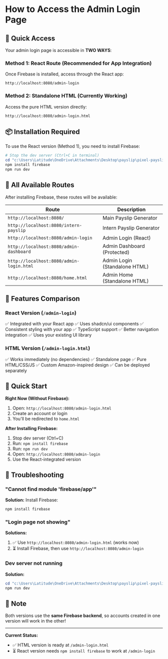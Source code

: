 # How to Access the Admin Login Page

## 🎯 Quick Access

Your admin login page is accessible in **TWO WAYS**:

### Method 1: React Route (Recommended for App Integration)
Once Firebase is installed, access through the React app:
```
http://localhost:8080/admin-login
```

### Method 2: Standalone HTML (Currently Working)
Access the pure HTML version directly:
```
http://localhost:8080/admin-login.html
```

## 📦 Installation Required

To use the React version (Method 1), you need to install Firebase:

```powershell
# Stop the dev server (Ctrl+C in terminal)
cd "c:\Users\Latitude\OneDrive\Attachments\Desktop\payslip\pixel-payslip-studio"
npm install firebase
npm run dev
```

## 🔗 All Available Routes

After installing Firebase, these routes will be available:

| Route | Description |
|-------|-------------|
| `http://localhost:8080/` | Main Payslip Generator |
| `http://localhost:8080/intern-payslip` | Intern Payslip Generator |
| `http://localhost:8080/admin-login` | Admin Login (React) |
| `http://localhost:8080/admin-dashboard` | Admin Dashboard (Protected) |
| `http://localhost:8080/admin-login.html` | Admin Login (Standalone HTML) |
| `http://localhost:8080/home.html` | Admin Home (Standalone HTML) |

## 🎨 Features Comparison

### React Version (`/admin-login`)
✅ Integrated with your React app
✅ Uses shadcn/ui components
✅ Consistent styling with your app
✅ TypeScript support
✅ Better navigation integration
✅ Uses your existing UI library

### HTML Version (`/admin-login.html`)
✅ Works immediately (no dependencies)
✅ Standalone page
✅ Pure HTML/CSS/JS
✅ Custom Amazon-inspired design
✅ Can be deployed separately

## 🚀 Quick Start

**Right Now (Without Firebase):**
1. Open: `http://localhost:8080/admin-login.html`
2. Create an account or login
3. You'll be redirected to `home.html`

**After Installing Firebase:**
1. Stop dev server (Ctrl+C)
2. Run: `npm install firebase`
3. Run: `npm run dev`
4. Open: `http://localhost:8080/admin-login`
5. Use the React-integrated version

## 🔧 Troubleshooting

### "Cannot find module 'firebase/app'"
**Solution:** Install Firebase:
```powershell
npm install firebase
```

### "Login page not showing"
**Solutions:**
1. ✅ Use `http://localhost:8080/admin-login.html` (works now)
2. ⏳ Install Firebase, then use `http://localhost:8080/admin-login`

### Dev server not running
**Solution:**
```powershell
cd "c:\Users\Latitude\OneDrive\Attachments\Desktop\payslip\pixel-payslip-studio"
npm run dev
```

## 📝 Note

Both versions use the **same Firebase backend**, so accounts created in one version will work in the other!

---

**Current Status:** 
- ✅ HTML version is ready at `/admin-login.html`
- ⏳ React version needs `npm install firebase` to work at `/admin-login`
